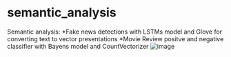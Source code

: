 # semantic_analysis
Semantic analysis: 
*Fake news detections with LSTMs model and Glove for converting text to vector presentations
*Movie Review positve and negative classifier with Bayens model and CountVectorizer
![image](https://github.com/khanhvovan2002/semantic_analysis/assets/87566567/cd66a1fa-7c9d-40da-a4f5-311ab084b081)
